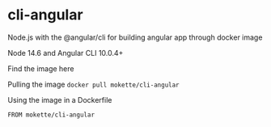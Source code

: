 # cli-angular
Node.js with the @angular/cli for building angular app through docker image

Node 14.6 and Angular CLI 10.0.4+

Find the image here

Pulling the image
`docker pull mokette/cli-angular`

Using the image in a Dockerfile

`FROM mokette/cli-angular`